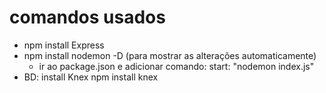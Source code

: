 # comandos usados

- npm install Express
- npm install nodemon -D (para mostrar as alterações automaticamente)
  - ir ao package.json e adicionar comando: start: "nodemon index.js"
- BD: install Knex npm install knex